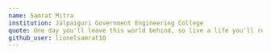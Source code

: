 ```yaml
---
name: Samrat Mitra
institution: Jalpaiguri Government Engineering College
quote: One day you'll leave this world behind, so live a life you'll remember.
github_user: lionelsamrat10
---
```

